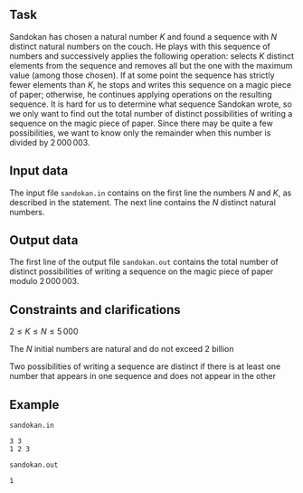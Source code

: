 ## Task

Sandokan has chosen a natural number $K$ and found a sequence with $N$ distinct natural numbers on the couch. He plays with this sequence of numbers and successively applies the following operation: selects $K$ distinct elements from the sequence and removes all but the one with the maximum value (among those chosen). If at some point the sequence has strictly fewer elements than $K$, he stops and writes this sequence on a magic piece of paper; otherwise, he continues applying operations on the resulting sequence. It is hard for us to determine what sequence Sandokan wrote, so we only want to find out the total number of distinct possibilities of writing a sequence on the magic piece of paper. Since there may be quite a few possibilities, we want to know only the remainder when this number is divided by $2\,000\,003$.

## Input data

The input file `sandokan.in` contains on the first line the numbers $N$ and $K$, as described in the statement. The next line contains the $N$ distinct natural numbers.

## Output data

The first line of the output file `sandokan.out` contains the total number of distinct possibilities of writing a sequence on the magic piece of paper modulo $2\,000\,003$.

## Constraints and clarifications

$2 \leq K \leq N \leq 5\,000$

The $N$ initial numbers are natural and do not exceed $2$ billion

Two possibilities of writing a sequence are distinct if there is at least one number that appears in one sequence and does not appear in the other

## Example

`sandokan.in`

```
3 3
1 2 3
```

`sandokan.out`

```
1
```